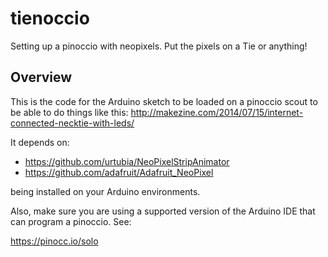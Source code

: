 tienoccio
=========

Setting up a pinoccio with neopixels. Put the pixels on a Tie or anything!

Overview
--------
This is the code for the Arduino sketch to be loaded on a pinoccio scout to be able to do things like this: 
http://makezine.com/2014/07/15/internet-connected-necktie-with-leds/

It depends on:

* https://github.com/urtubia/NeoPixelStripAnimator
* https://github.com/adafruit/Adafruit_NeoPixel

being installed on your Arduino environments.

Also, make sure you are using a supported version of the Arduino IDE that can program a pinoccio. See:

https://pinocc.io/solo
